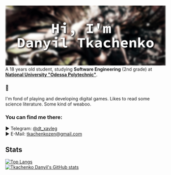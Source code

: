 [![Danyil's GitHub Banner](./GitHubBanner.png)](https://github.com/darkalit)
A 18 years old student, studying **Software Engineering** (2nd grade) at **<a href="http://op.edu.ua/en">National University "Odessa Polytechnic"</a>**.

### 👀
I'm fond of playing and developing digital games. 
Likes to read some science literature. 
Some kind of weaboo.

### You can find me there:
► Telegram: <a href="https://t.me/dt_xavleg">@dt_xavleg</a><br>
► E-Mail: <a href="mailto:tkachenkozen@gmail.com">tkachenkozen@gmail.com</a><br>

## Stats
[![Top Langs](https://github-readme-stats.vercel.app/api/top-langs/?username=darkalit&layout=compact&count_private=true&theme=radical)](https://github.com/darkalit)
<br>
[![Tkachenko Danyil's GitHub stats](https://github-readme-stats.vercel.app/api?username=darkalit&show_icons=true&theme=radical)](https://github.com/darkalit)
